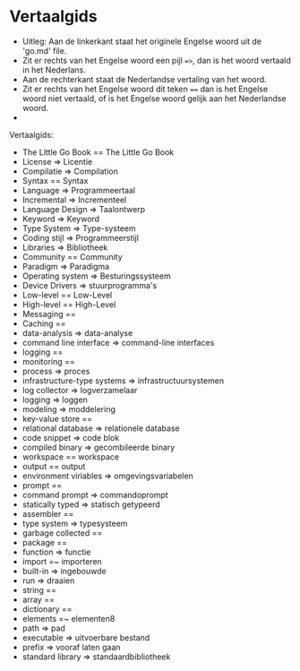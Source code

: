 <h1>Vertaalgids</h1>

* Uitleg: Aan de linkerkant staat het originele Engelse woord uit de 'go.md' file.
* Zit er rechts van het Engelse woord een pijl `=>`, dan is het woord vertaald in het Nederlans.
* Aan de rechterkant staat de Nederlandse vertaling van het woord.
* Zit er rechts van het Engelse woord dit teken `==` dan is het Engelse woord niet vertaald, of is het Engelse woord gelijk aan het Nederlandse woord.
* 
Vertaalgids:

* The Little Go Book == The Little Go Book
* License => Licentie
* Compilatie => Compilation
* Syntax == Syntax
* Language => Programmeertaal
* Incremental => Incrementeel
* Language Design => Taalontwerp
* Keyword => Keyword
* Type System => Type-systeem
* Coding stijl => Programmeerstijl
* Libraries => Bibliotheek
* Community == Community
* Paradigm => Paradigma
* Operating system => Besturingssysteem
* Device Drivers => stuurprogramma's
* Low-level == Low-Level
* High-level == High-Level
* Messaging ==
* Caching ==
* data-analysis => data-analyse
* command line interface => command-line interfaces
* logging ==
* monitoring == 
* process => proces
* infrastructure-type systems => infrastructuursystemen
* log collector => logverzamelaar
* logging => loggen
* modeling => moddelering
* key-value store ==
* relational database => relationele database
* code snippet => code blok
* compiled binary => gecombileerde binary
* workspace == workspace
* output == output
* environment viriables => omgevingsvariabelen
* prompt ==
* command prompt => commandoprompt
* statically typed => statisch getypeerd
* assembler == 
* type system => typesysteem
* garbage collected ==
* package ==
* function => functie
* import =~ importeren
* built-in => ingebouwde
* run => draaien
* string ==
* array ==
* dictionary ==
* elements =~ elementen8
* path => pad
* executable => uitvoerbare bestand
* prefix => vooraf laten gaan
* standard library => standaardbibliotheek